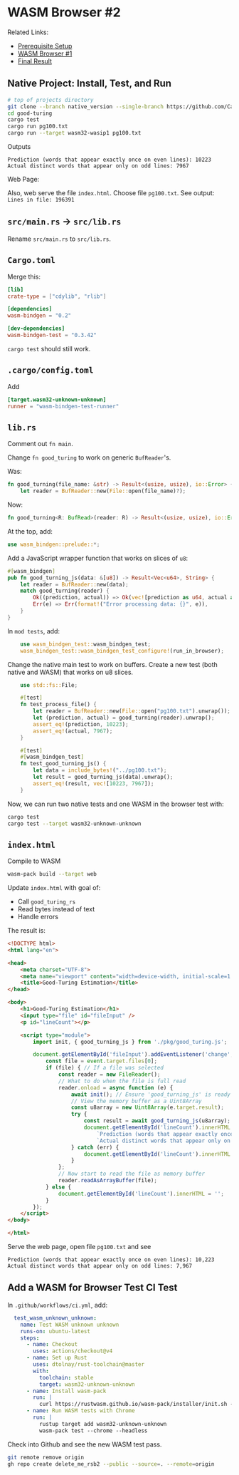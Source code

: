 # WASM Browser #2

Related Links:

* [Prerequisite Setup](setup.md)
* [WASM Browser #1](wasm_browser1.md)
* [Final Result](https://github.com/CarlKCarlK/rustconf24-good-turing)

## Native Project: Install, Test, and Run

```bash
# top of projects directory
git clone --branch native_version --single-branch https://github.com/CarlKCarlK/rustconf24-good-turing.git good-turing
cd good-turing
cargo test
cargo run pg100.txt
cargo run --target wasm32-wasip1 pg100.txt
```

Outputs

```text
Prediction (words that appear exactly once on even lines): 10223
Actual distinct words that appear only on odd lines: 7967
```

Web Page:

Also, web serve the file `index.html`. Choose file `pg100.txt`. See output: `Lines in file: 196391`

## `src/main.rs` → `src/lib.rs`

Rename `src/main.rs` to `src/lib.rs`.

## `Cargo.toml`

Merge this:

```toml
[lib]
crate-type = ["cdylib", "rlib"]

[dependencies]
wasm-bindgen = "0.2"

[dev-dependencies]
wasm-bindgen-test = "0.3.42"
```

`cargo test` should still work.

## `.cargo/config.toml`

Add

```toml
[target.wasm32-unknown-unknown]
runner = "wasm-bindgen-test-runner"
```

## `lib.rs`

Comment out `fn main`.

Change `fn good_turing` to work on generic `BufReader`'s.

Was:

```rust
fn good_turning(file_name: &str) -> Result<(usize, usize), io::Error> {
    let reader = BufReader::new(File::open(file_name)?);
```

Now:

```rust
fn good_turning<R: BufRead>(reader: R) -> Result<(usize, usize), io::Error> {
```

At the top, add:

```rust
use wasm_bindgen::prelude::*;
```

Add a JavaScript wrapper function that works on slices of `u8`:

```rust
#[wasm_bindgen]
pub fn good_turning_js(data: &[u8]) -> Result<Vec<u64>, String> {
    let reader = BufReader::new(data);
    match good_turning(reader) {
        Ok((prediction, actual)) => Ok(vec![prediction as u64, actual as u64]),
        Err(e) => Err(format!("Error processing data: {}", e)),
    }
}
```

In `mod tests`, add:

```rust
    use wasm_bindgen_test::wasm_bindgen_test;
    wasm_bindgen_test::wasm_bindgen_test_configure!(run_in_browser);
```

Change the native main test to work on buffers.
Create a new test (both native and WASM) that works on u8 slices.

```rust
    use std::fs::File;

    #[test]
    fn test_process_file() {
        let reader = BufReader::new(File::open("pg100.txt").unwrap());
        let (prediction, actual) = good_turning(reader).unwrap();
        assert_eq!(prediction, 10223);
        assert_eq!(actual, 7967);
    }

    #[test]
    #[wasm_bindgen_test]
    fn test_good_turning_js() {
        let data = include_bytes!("../pg100.txt");
        let result = good_turning_js(data).unwrap();
        assert_eq!(result, vec![10223, 7967]);
    }
```

Now, we can run two native tests and one WASM in the browser test with:

```bash
cargo test
cargo test --target wasm32-unknown-unknown
```

## `index.html`

Compile to WASM

```bash
wasm-pack build --target web
```

Update `index.html` with goal of:

* Call `good_turing_rs`
* Read bytes instead of text
* Handle errors

The result is:

```html
<!DOCTYPE html>
<html lang="en">

<head>
    <meta charset="UTF-8">
    <meta name="viewport" content="width=device-width, initial-scale=1.0">
    <title>Good-Turing Estimation</title>
</head>

<body>
    <h1>Good-Turing Estimation</h1>
    <input type="file" id="fileInput" />
    <p id="lineCount"></p>

    <script type="module">
        import init, { good_turning_js } from './pkg/good_turing.js';

        document.getElementById('fileInput').addEventListener('change', function (event) {
            const file = event.target.files[0];
            if (file) { // If a file was selected
                const reader = new FileReader();
                // What to do when the file is full read
                reader.onload = async function (e) {
                    await init(); // Ensure 'good_turning_js' is ready
                    // View the memory buffer as a Uint8Array
                    const u8array = new Uint8Array(e.target.result);
                    try {
                        const result = await good_turning_js(u8array);
                        document.getElementById('lineCount').innerHTML =
                            `Prediction (words that appear exactly once on even lines): ${result[0].toLocaleString()}<br>` +
                            `Actual distinct words that appear only on odd lines: ${result[1].toLocaleString()}`;
                    } catch (err) {
                        document.getElementById('lineCount').innerHTML = `Error: ${err}`;
                    }
                };
                // Now start to read the file as memory buffer
                reader.readAsArrayBuffer(file);
            } else {
                document.getElementById('lineCount').innerHTML = '';
            }
        });
    </script>
</body>

</html>
```

Serve the web page, open file `pg100.txt` and see

```text
Prediction (words that appear exactly once on even lines): 10,223
Actual distinct words that appear only on odd lines: 7,967
```

## Add a WASM for Browser Test CI Test

In `.github/workflows/ci.yml`, add:

```yaml
  test_wasm_unknown_unknown:
    name: Test WASM unknown unknown
    runs-on: ubuntu-latest
    steps:
      - name: Checkout
        uses: actions/checkout@v4
      - name: Set up Rust
        uses: dtolnay/rust-toolchain@master
        with:
          toolchain: stable
          target: wasm32-unknown-unknown
      - name: Install wasm-pack
        run: |
          curl https://rustwasm.github.io/wasm-pack/installer/init.sh -sSf | sh
      - name: Run WASM tests with Chrome
        run: |
          rustup target add wasm32-unknown-unknown
          wasm-pack test --chrome --headless
```

Check into Github and see the new WASM test pass.

```bash
git remote remove origin
gh repo create delete_me_rsb2 --public --source=. --remote=origin
```
